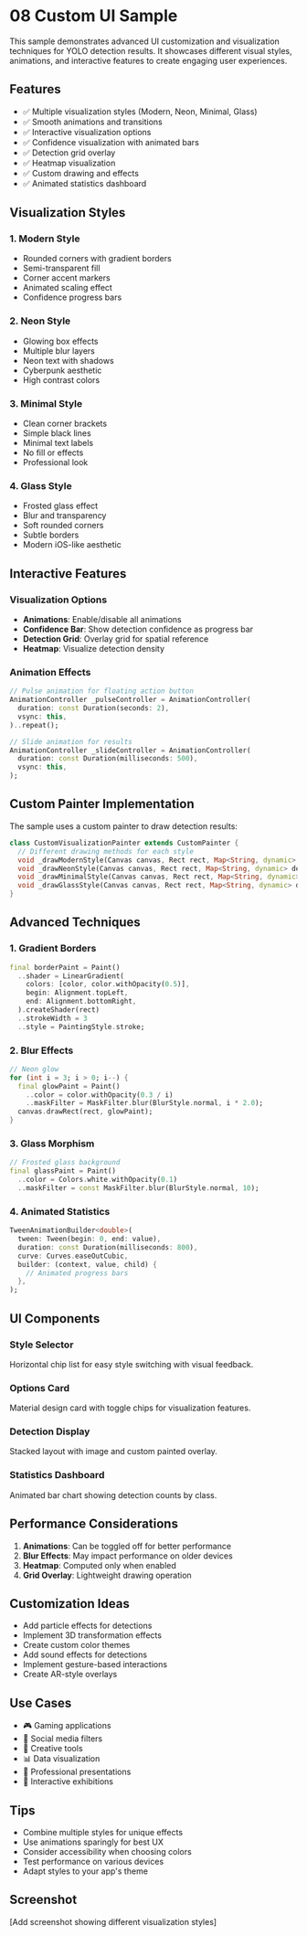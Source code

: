 # 08 Custom UI Sample

This sample demonstrates advanced UI customization and visualization techniques for YOLO detection results. It showcases different visual styles, animations, and interactive features to create engaging user experiences.

## Features

- ✅ Multiple visualization styles (Modern, Neon, Minimal, Glass)
- ✅ Smooth animations and transitions
- ✅ Interactive visualization options
- ✅ Confidence visualization with animated bars
- ✅ Detection grid overlay
- ✅ Heatmap visualization
- ✅ Custom drawing and effects
- ✅ Animated statistics dashboard

## Visualization Styles

### 1. Modern Style
- Rounded corners with gradient borders
- Semi-transparent fill
- Corner accent markers
- Animated scaling effect
- Confidence progress bars

### 2. Neon Style
- Glowing box effects
- Multiple blur layers
- Neon text with shadows
- Cyberpunk aesthetic
- High contrast colors

### 3. Minimal Style
- Clean corner brackets
- Simple black lines
- Minimal text labels
- No fill or effects
- Professional look

### 4. Glass Style
- Frosted glass effect
- Blur and transparency
- Soft rounded corners
- Subtle borders
- Modern iOS-like aesthetic

## Interactive Features

### Visualization Options
- **Animations**: Enable/disable all animations
- **Confidence Bar**: Show detection confidence as progress bar
- **Detection Grid**: Overlay grid for spatial reference
- **Heatmap**: Visualize detection density

### Animation Effects
```dart
// Pulse animation for floating action button
AnimationController _pulseController = AnimationController(
  duration: const Duration(seconds: 2),
  vsync: this,
)..repeat();

// Slide animation for results
AnimationController _slideController = AnimationController(
  duration: const Duration(milliseconds: 500),
  vsync: this,
);
```

## Custom Painter Implementation

The sample uses a custom painter to draw detection results:

```dart
class CustomVisualizationPainter extends CustomPainter {
  // Different drawing methods for each style
  void _drawModernStyle(Canvas canvas, Rect rect, Map<String, dynamic> detection);
  void _drawNeonStyle(Canvas canvas, Rect rect, Map<String, dynamic> detection);
  void _drawMinimalStyle(Canvas canvas, Rect rect, Map<String, dynamic> detection);
  void _drawGlassStyle(Canvas canvas, Rect rect, Map<String, dynamic> detection);
}
```

## Advanced Techniques

### 1. Gradient Borders
```dart
final borderPaint = Paint()
  ..shader = LinearGradient(
    colors: [color, color.withOpacity(0.5)],
    begin: Alignment.topLeft,
    end: Alignment.bottomRight,
  ).createShader(rect)
  ..strokeWidth = 3
  ..style = PaintingStyle.stroke;
```

### 2. Blur Effects
```dart
// Neon glow
for (int i = 3; i > 0; i--) {
  final glowPaint = Paint()
    ..color = color.withOpacity(0.3 / i)
    ..maskFilter = MaskFilter.blur(BlurStyle.normal, i * 2.0);
  canvas.drawRect(rect, glowPaint);
}
```

### 3. Glass Morphism
```dart
// Frosted glass background
final glassPaint = Paint()
  ..color = Colors.white.withOpacity(0.1)
  ..maskFilter = const MaskFilter.blur(BlurStyle.normal, 10);
```

### 4. Animated Statistics
```dart
TweenAnimationBuilder<double>(
  tween: Tween(begin: 0, end: value),
  duration: const Duration(milliseconds: 800),
  curve: Curves.easeOutCubic,
  builder: (context, value, child) {
    // Animated progress bars
  },
);
```

## UI Components

### Style Selector
Horizontal chip list for easy style switching with visual feedback.

### Options Card
Material design card with toggle chips for visualization features.

### Detection Display
Stacked layout with image and custom painted overlay.

### Statistics Dashboard
Animated bar chart showing detection counts by class.

## Performance Considerations

1. **Animations**: Can be toggled off for better performance
2. **Blur Effects**: May impact performance on older devices
3. **Heatmap**: Computed only when enabled
4. **Grid Overlay**: Lightweight drawing operation

## Customization Ideas

- Add particle effects for detections
- Implement 3D transformation effects
- Create custom color themes
- Add sound effects for detections
- Implement gesture-based interactions
- Create AR-style overlays

## Use Cases

- 🎮 Gaming applications
- 📱 Social media filters
- 🎨 Creative tools
- 📊 Data visualization
- 🏢 Professional presentations
- 🎪 Interactive exhibitions

## Tips

- Combine multiple styles for unique effects
- Use animations sparingly for best UX
- Consider accessibility when choosing colors
- Test performance on various devices
- Adapt styles to your app's theme

## Screenshot

[Add screenshot showing different visualization styles]
